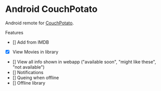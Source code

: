 Android CouchPotato
=====================

Android remote for [CouchPotato](https://couchpota.to/).

Features
- [] Add from IMDB
- [X] View Movies in library
- [] View all info shown in webapp ("available soon", "might like these", "not available")
- [] Notifications
- [] Queing when offline
- [] Offline library